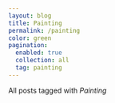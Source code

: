 ```yaml
---
layout: blog
title: Painting
permalink: /painting
color: green
pagination:
  enabled: true
  collection: all
  tag: painting
---
```


All posts tagged with _Painting_
